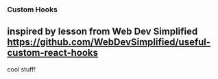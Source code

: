 ### Custom Hooks

## inspired by lesson from Web Dev Simplified <https://github.com/WebDevSimplified/useful-custom-react-hooks>

cool stuff!
